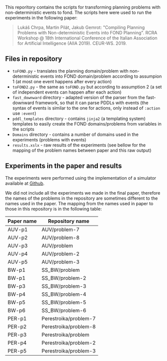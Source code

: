 This reporitory contains the scripts for transforming planning problems with non-deterministic events to fond. The scripts here were used to run the experiments in the following paper:

> Lukáš Chrpa, Martin Pilát, Jakub Gemrot: "Compiling Planning Problems with Non-deterministic Events into FOND Planning". RCRA Workshop @ 18th International Conference of the Italian Association for Artificial Intelligence (AIIA 2019). CEUR-WS. 2019.

## Files in repository

- `toFOND.py` - translates the planning domain/problem with non-deterministic events into FOND domain/problem according to assumpion 1 (at most one event happens after every action)
- `toFOND2.py` - the same as `toFOND.py` but according to assumption 2 (a set of independent events can happen after each action)
- `fast_downward` directory - adapted version of the parser from the fast-downward framework, so that it can parse PDDLs with events (the syntax of events is similar to the one for actions, only instead of `:action` use `:event`)
- `pddl_templates` directory - contains `jinja2` (a templating system) templates to easily create the FOND domains/problems from variables in the scripts
- `Domains` directory - contains a number of domains used in the experiments (problems with events)
- `results.xslx` - raw results of the experiments (see bellow for the mapping of the problem names between paper and this raw output)

## Experiments in the paper and results

The experiments were performed using the implementation of a simulator available at [Github](https://github.com/martinpilat/jPDDL).

We did not include all the experiments we made in the final paper, therefore the names of the problems in the repository are sometimes different to the names used in the paper. The mapping from the names used in paper to those in this repository is in the following table:

| Paper name | Repository name |
|-----|------|
| AUV-p1     | AUV/problem-7         |
| AUV-p2     | AUV/problem-8         |
| AUV-p3     | AUV/problem           |
| AUV-p4     | AUV/problem-2         |
| AUV-p5     | AUV/problem-3         |
| BW-p1      | SS_BW/problem         |
| BW-p1      | SS_BW/problem-2       |
| BW-p3      | SS_BW/problem-3       |
| BW-p4      | SS_BW/problem-4       |
| BW-p5      | SS_BW/problem-5       |
| BW-p6      | SS_BW/problem-6       |
| PER-p1     | Perestroika/problem-7 |
| PER-p2     | Perestroika/problem-8 |
| PER-p3     | Perestroika/problem   |
| PER-p4     | Perestroika/problem-2 |
| PER-p5     | Perestroika/problem-3 |

